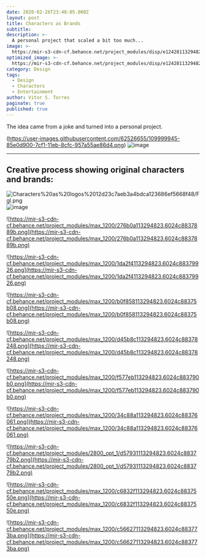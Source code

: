 ```yaml
---
date: 2020-02-26T23:48:05.000Z
layout: post
title: Characters as Brands
subtitle:
description: >-
  A personal project that scaled a bit too much...
image: >-
  https://mir-s3-cdn-cf.behance.net/project_modules/disp/e12428113294823.6024c882d0ad6.png 600w,https://mir-s3-cdn-cf.behance.net/project_modules/max_1200/e12428113294823.6024c882d0ad6.png 1200w,https://mir-s3-cdn-cf.behance.net/project_modules/1400_opt_1/e12428113294823.6024c882d0ad6.png
optimized_image: >-
  https://mir-s3-cdn-cf.behance.net/project_modules/disp/e12428113294823.6024c882d0ad6.png 600w,https://mir-s3-cdn-cf.behance.net/project_modules/max_1200/e12428113294823.6024c882d0ad6.png 1200w,https://mir-s3-cdn-cf.behance.net/project_modules/1400_opt_1/e12428113294823.6024c882d0ad6.png
category: Design
tags:
  - Design
  - Characters
  - Entertainment
author: Vitor S. Torres
paginate: true
published: true
---
```



The idea came from a joke and turned into a personal project.

(https://user-images.githubusercontent.com/62526655/109999945-85e0d900-7cf1-11eb-8cfc-957a55ae86d4.png)
![image](https://user-images.githubusercontent.com/62526655/110018982-ab2c1200-7d06-11eb-92f6-2b4955ae1490.png)


---

## Creative process showing original characters and brands:

![Characters%20as%20logos%2012d23c7aeb3a4bdca123686ef5668f48/Fgl.png](https://mir-s3-cdn-cf.behance.net/project_modules/max_1200/e6f7ef113294823.6024c88376ad1.png)
![image](https://user-images.githubusercontent.com/62526655/110019188-e9c1cc80-7d06-11eb-813d-8296d38c6c39.png)

![https://mir-s3-cdn-cf.behance.net/project_modules/max_1200/276b0a113294823.6024c8837889b.png](https://mir-s3-cdn-cf.behance.net/project_modules/max_1200/276b0a113294823.6024c8837889b.png)

![https://mir-s3-cdn-cf.behance.net/project_modules/max_1200/1da2f4113294823.6024c88379926.png](https://mir-s3-cdn-cf.behance.net/project_modules/max_1200/1da2f4113294823.6024c88379926.png)

![https://mir-s3-cdn-cf.behance.net/project_modules/max_1200/b0f858113294823.6024c88375b08.png](https://mir-s3-cdn-cf.behance.net/project_modules/max_1200/b0f858113294823.6024c88375b08.png)

![https://mir-s3-cdn-cf.behance.net/project_modules/max_1200/d45b8c113294823.6024c88378248.png](https://mir-s3-cdn-cf.behance.net/project_modules/max_1200/d45b8c113294823.6024c88378248.png)

![https://mir-s3-cdn-cf.behance.net/project_modules/max_1200/f577eb113294823.6024c883790b0.png](https://mir-s3-cdn-cf.behance.net/project_modules/max_1200/f577eb113294823.6024c883790b0.png)

![https://mir-s3-cdn-cf.behance.net/project_modules/max_1200/34c88a113294823.6024c88376061.png](https://mir-s3-cdn-cf.behance.net/project_modules/max_1200/34c88a113294823.6024c88376061.png)

![https://mir-s3-cdn-cf.behance.net/project_modules/2800_opt_1/d57931113294823.6024c883779b2.png](https://mir-s3-cdn-cf.behance.net/project_modules/2800_opt_1/d57931113294823.6024c883779b2.png)

![https://mir-s3-cdn-cf.behance.net/project_modules/max_1200/c6832f113294823.6024c8837550e.png](https://mir-s3-cdn-cf.behance.net/project_modules/max_1200/c6832f113294823.6024c8837550e.png)

![https://mir-s3-cdn-cf.behance.net/project_modules/max_1200/c56627113294823.6024c883773ba.png](https://mir-s3-cdn-cf.behance.net/project_modules/max_1200/c56627113294823.6024c883773ba.png)
